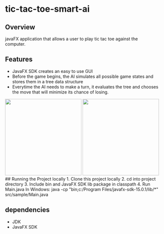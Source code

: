 # tic-tac-toe-smart-ai
## Overview 
javaFX application that allows a user to play tic tac toe against the computer.
## Features
- JavaFX SDK creates an easy to use GUI
- Before the game begins, the AI simulates all possible game states and stores them in a tree data structure
- Everytime the AI needs to make a turn, it evaluates the tree and chooses the move that will minimize its chance of losing.
<img src="https://github.com/duplessisk/tic-tac-toe-smart-ai/blob/main/images/photo1.PNG" width = "250">
<img src="https://github.com/duplessisk/tic-tac-toe-smart-ai/blob/main/images/photo2.PNG" width = "250">  
## Running the Project locally
1. Clone this project locally
2. cd into project directory
3. Include bin and JavaFX SDK lib package in classpath
4. Run Main.java  
   In Windows: java -cp "bin;c:/Program Files/javafx-sdk-15.0.1/lib/*" src/sample/Main.java  
   
## dependencies 
- JDK
- JavaFX SDK 
